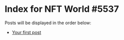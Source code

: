# Index for NFT World #5537
Posts will be displayed in the order below:

- [Your first post](./001-first.md)

